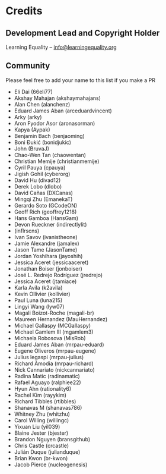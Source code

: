 
# Credits

## Development Lead and Copyright Holder

Learning Equality – info@learningequality.org

## Community

Please feel free to add your name to this list if you make a PR

* Eli Dai (66eli77)
* Akshay Mahajan (akshaymahajans)
* Alan Chen (alanchenz)
* Eduard James Aban (arceduardvincent)
* Arky (arky)
* Aron Fyodor Asor (aronasorman)
* Kapya (Aypak)
* Benjamin Bach (benjaoming)
* Boni Đukić (bonidjukic)
* John (BruvaJ)
* Chao-Wen Tan (chaowentan)
* Christian Memije (christianmemije)
* Cyril Pauya (cpauya)
* Jigish Gohil (cyberorg)
* David Hu (divad12)
* Derek Lobo (dlobo)
* David Cañas (DXCanas)
* Mingqi Zhu (EmanekaT)
* Gerardo Soto (GCodeON)
* Geoff Rich (geoffrey1218)
* Hans Gamboa (HansGam)
* Devon Rueckner (indirectlylit)
* (inflrscns)
* Ivan Savov (ivanistheone)
* Jamie Alexandre (jamalex)
* Jason Tame (JasonTame)
* Jordan Yoshihara (jayoshih)
* Jessica Aceret (jessicaaceret)
* Jonathan Boiser (jonboiser)
* José L. Redrejo Rodríguez (jredrejo)
* Jessica Aceret (jtamiace)
* Karla Avila (k2avila)
* Kevin Ollivier (kollivier)
* Paul Luna (luna215)
* Lingyi Wang (lyw07)
* Magali Boizot-Roche (magali-br)
* Maureen Hernandez (MauHernandez)
* Michael Gallaspy (MCGallaspy)
* Michael Gamlem III (mgamlem3)
* Michaela Robosova (MisRob)
* Eduard James Aban (mrpau-eduard)
* Eugene Oliveros (mrpau-eugene)
* Julius legaspi (mrpau-julius)
* Richard Amodia (mrpau-richard)
* Nick Cannariato (nickcannariato)
* Radina Matic (radinamatic)
* Rafael Aguayo (ralphiee22)
* Hyun Ahn (rationality6)
* Rachel Kim (rayykim)
* Richard Tibbles (rtibbles)
* Shanavas M (shanavas786)
* Whitney Zhu (whitzhu)
* Carol Willing (willingc)
* Yixuan Liu (yil039)
* Blaine Jester (bjester)
* Brandon Nguyen (bransgithub)
* Chris Castle (crcastle)
* Julián Duque (julianduque)
* Brian Kwon (br-kwon)
* Jacob Pierce (nucleogenesis)
